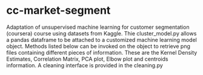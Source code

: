 # cc-market-segment
Adaptation of unsupervised machine learning for customer segmentation (coursera) course using datasets from Kaggle.
Thie cluster_model.py allows a pandas dataframe to be attached to a customized machine learning model object. 
Methods listed below can be invoked on the object to retrieve png files containing different pieces of information. 
These are the Kernel Density Estimates, Correlation Matrix, PCA plot, Elbow plot and centroids information. 
A cleaning interface is provided in the cleaning.py

